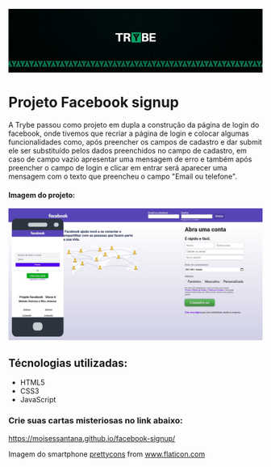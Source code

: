 ![Banner da Trybe](./trybe-banner.jpeg)
# Projeto Facebook signup

A Trybe passou como projeto em dupla a construção da página de login do facebook, onde tivemos que recriar a página de login e colocar algumas funcionalidades como, após preencher os campos de cadastro e dar submit ele ser substituído pelos dados preenchidos no campo de cadastro, em caso de campo vazio apresentar uma mensagem de erro e também após preencher o campo de login e clicar em entrar será aparecer uma mensagem com o texto que preencheu o campo "Email ou telefone".

#### Imagem do projeto:

![Imagem do projeto](./exemplo-facebook-signup.jpg)

## Técnologias utilizadas:

* HTML5
* CSS3
* JavaScript

### Crie suas cartas misteriosas no link abaixo:

https://moisessantana.github.io/facebook-signup/


Imagem do smartphone <a href="https://www.flaticon.com/free-icon/smartphone_977258" title="prettycons">prettycons</a> from <a href="https://www.flaticon.com/" title="Flaticon"> www.flaticon.com</a>
